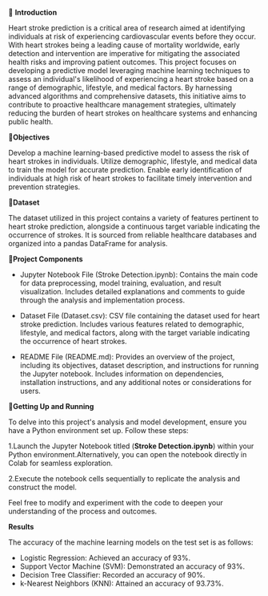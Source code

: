 📢 **Introduction**

Heart stroke prediction is a critical area of research aimed at identifying individuals at risk of experiencing cardiovascular events before they occur. With heart strokes being a leading cause of mortality worldwide, early detection and intervention are imperative for mitigating the associated health risks and improving patient outcomes. This project focuses on developing a predictive model leveraging machine learning techniques to assess an individual's likelihood of experiencing a heart stroke based on a range of demographic, lifestyle, and medical factors. By harnessing advanced algorithms and comprehensive datasets, this initiative aims to contribute to proactive healthcare management strategies, ultimately reducing the burden of heart strokes on healthcare systems and enhancing public health.

🎯**Objectives**

Develop a machine learning-based predictive model to assess the risk of heart strokes in individuals.
Utilize demographic, lifestyle, and medical data to train the model for accurate prediction.
Enable early identification of individuals at high risk of heart strokes to facilitate timely intervention and prevention strategies.

📄**Dataset**

The dataset utilized in this project contains a variety of features pertinent to heart stroke prediction, alongside a continuous target variable indicating the occurrence of strokes. It is sourced from reliable healthcare databases and organized into a pandas DataFrame for analysis.

📂**Project Components**

- Jupyter Notebook File (Stroke Detection.ipynb):
Contains the main code for data preprocessing, model training, evaluation, and result visualization.
Includes detailed explanations and comments to guide through the analysis and implementation process.

- Dataset File (Dataset.csv):
CSV file containing the dataset used for heart stroke prediction.
Includes various features related to demographic, lifestyle, and medical factors, along with the target variable indicating the occurrence of heart strokes.

- README File (README.md):
Provides an overview of the project, including its objectives, dataset description, and instructions for running the Jupyter notebook.
Includes information on dependencies, installation instructions, and any additional notes or considerations for users.

🚀**Getting Up and Running**

To delve into this project's analysis and model development, ensure you have a Python environment set up. Follow these steps:
  
1.Launch the Jupyter Notebook titled (**Stroke Detection.ipynb**) within your Python environment.Alternatively, you can open the notebook directly in Colab for seamless exploration.

2.Execute the notebook cells sequentially to replicate the analysis and construct the model.

Feel free to modify and experiment with the code to deepen your understanding of the process and outcomes.

**Results**

The accuracy of the machine learning models on the test set is as follows:

- Logistic Regression: Achieved an accuracy of 93%.
- Support Vector Machine (SVM): Demonstrated an accuracy of 93%.
- Decision Tree Classifier: Recorded an accuracy of 90%.
- k-Nearest Neighbors (KNN): Attained an accuracy of 93.73%.






